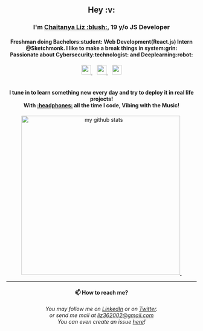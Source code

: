 <h2 align="center">Hey :v:</h2>  

<h3 align="center">I'm <a href="https://cliz17.github.io/ChaitanyaLiz_Portfolio.github.io/">Chaitanya Liz :blush:</a>, 19 y/o JS Developer</h3> 
<h4 align="center">Freshman doing Bachelors:student: Web Development(React.js) Intern @Sketchmonk. I like to make a break things in system:grin:<br/>Passionate about Cybersecurity:technologist: and Deeplearning:robot:</h4> 

<p align="center">
      <a href="https://twitter.com/LizChaitanya" target="_blank">
      <img height="25"  src="https://raw.githubusercontent.com/CLiz17/icons/7ba8423bdf768b2d22c85238fc7715bbb8157dd2/twitter.svg" />
  </a>&nbsp;&nbsp;
    <a href="https://www.instagram.com/liz_starwars/" target="_blank">
      <img height="25" src="https://raw.githubusercontent.com/CLiz17/icons/5d61fd83b61356a4c558483f5e248f5e8bc16821/instagram.svg" />
    </a>&nbsp;&nbsp;
    <a href="https://www.linkedin.com/in/chaitanya-liz-r-t-9471791b5/" target="_blank">
      <img height="25" src="https://raw.githubusercontent.com/CLiz17/icons/7ba8423bdf768b2d22c85238fc7715bbb8157dd2/linkedin.svg" />
    </a>
<br/>
<br/>  
<h4 align="center">I tune in to learn something new every day and try to deploy it in real life projects! <br/> With <a href="https://open.spotify.com/playlist/0eh5lErReQQqzPXjPt9xMo?si=10997f2c43894da1">:headphones:</a> all the time I code, Vibing with the Music!</h4>   

<a align="center" href="https://github.com/CLiz17?tab=repositories">
    <p align="center">
    <img src="https://github-readme-stats.vercel.app/api?username=CLiz17&show_icons=true&theme=algolia" alt="my github stats" width="420"/>&nbsp;
    </p>
</a>
  
---
<h4 align="center">📫 How to reach me?</h4>
  <h6 align="center">You may follow me on <a href="https://www.linkedin.com/in/chaitanya-liz-r-t-9471791b5/">LinkedIn</a> or on <a href="https://twitter.com/LizChaitanya">Twitter</a>.<br/>or send me mail at <a href="https://mail.google.com/mail/u/0/#inbox">liz362002@gmail.com</a> <br/> You can even create an issue <a href="https://github.com/CLiz17/CLiz17/issues/new">here</a>!</h6>
